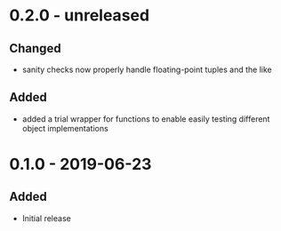 # 0.2.0 - unreleased
## Changed
* sanity checks now properly handle floating-point tuples and the like
## Added
* added a trial wrapper for functions to enable easily testing different object implementations
# 0.1.0 - 2019-06-23
## Added
* Initial release